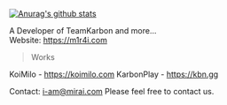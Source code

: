 [![Anurag's github stats](https://github-readme-stats.vercel.app/api?username=m1r4i)](https://github.com/m1r4i/)  
  
A Developer of TeamKarbon and more...  
Website: https://m1r4i.com  
  
> Works  

KoiMilo - https://koimilo.com
KarbonPlay - https://kbn.gg  
  
  
Contact: i-am@mirai.com 
Please feel free to contact us.  
  
